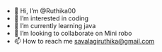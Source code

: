 - 👋 Hi, I’m @Ruthika00
- 👀 I’m interested in coding 
- 🌱 I’m currently learning java
- 💞️ I’m looking to collaborate on Mini robo
- 📫 How to reach me savalagiruthika@gmail.com

<!---
Ruthika00/Ruthika00 is a ✨ special ✨ repository because its `README.md` (this file) appears on your GitHub profile.
You can click the Preview link to take a look at your changes.
--->
